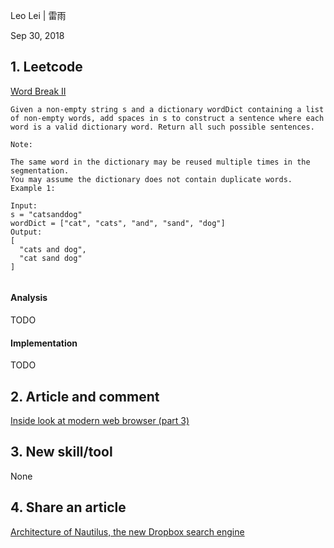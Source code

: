 Leo Lei | 雷雨

Sep 30, 2018

## 1. Leetcode
[Word Break II](https://leetcode.com/problems/word-break-ii/)

```
Given a non-empty string s and a dictionary wordDict containing a list of non-empty words, add spaces in s to construct a sentence where each word is a valid dictionary word. Return all such possible sentences.

Note:

The same word in the dictionary may be reused multiple times in the segmentation.
You may assume the dictionary does not contain duplicate words.
Example 1:

Input:
s = "catsanddog"
wordDict = ["cat", "cats", "and", "sand", "dog"]
Output:
[
  "cats and dog",
  "cat sand dog"
]


```
#### Analysis
TODO
#### Implementation
TODO

## 2. Article and comment
[Inside look at modern web browser (part 3)](https://developers.google.com/web/updates/2018/09/inside-browser-part3)

## 3. New skill/tool
None

## 4. Share an article
[Architecture of Nautilus, the new Dropbox search engine](https://blogs.dropbox.com/tech/2018/09/architecture-of-nautilus-the-new-dropbox-search-engine/)